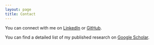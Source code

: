 ```yaml
---
layout: page
title: Contact
---
```


You can connect with me on [LinkedIn](https://www.linkedin.com/in/sokratis-papadopoulos/) or [GitHub](https://github.com/spapadopoulos).

You can find a detailed list of my published research on [Google Scholar](https://scholar.google.ae/citations?user=ZbefF6QAAAAJ&hl=en).

<!---
If you are having any problems, any questions or suggestions, feel free to [tweet at me](https://twitter.com/intent/tweet?text=%40paululele), or [file a GitHub issue](https://github.com/lenpaul/lagrange/issues/new)
-->
